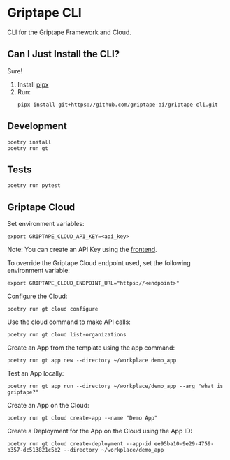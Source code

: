 # Griptape CLI

CLI for the Griptape Framework and Cloud.

## Can I Just Install the CLI?

Sure!

1. Install [pipx](https://github.com/pypa/pipx)
1. Run:
   ```shell
   pipx install git+https://github.com/griptape-ai/griptape-cli.git
   ```

## Development

```shell
poetry install
poetry run gt
```

## Tests

```shell
poetry run pytest
```

## Griptape Cloud

Set environment variables:

```shell
export GRIPTAPE_CLOUD_API_KEY=<api_key>
```

Note: You can create an API Key using the [frontend](https://cloud.griptape.ai/).

To override the Griptape Cloud endpoint used, set the following environment variable:

```shell
export GRIPTAPE_CLOUD_ENDPOINT_URL="https://<endpoint>"
```

Configure the Cloud:

```shell
poetry run gt cloud configure
```

Use the cloud command to make API calls:

```shell
poetry run gt cloud list-organizations
```

Create an App from the template using the app command:

```shell
poetry run gt app new --directory ~/workplace demo_app
```

Test an App locally:

```shell
poetry run gt app run --directory ~/workplace/demo_app --arg "what is griptape?"
```

Create an App on the Cloud:

```shell
poetry run gt cloud create-app --name "Demo App"
```

Create a Deployment for the App on the Cloud using the App ID:

```shell
poetry run gt cloud create-deployment --app-id ee95ba10-9e29-4759-b357-dc513821c5b2 --directory ~/workplace/demo_app
```
